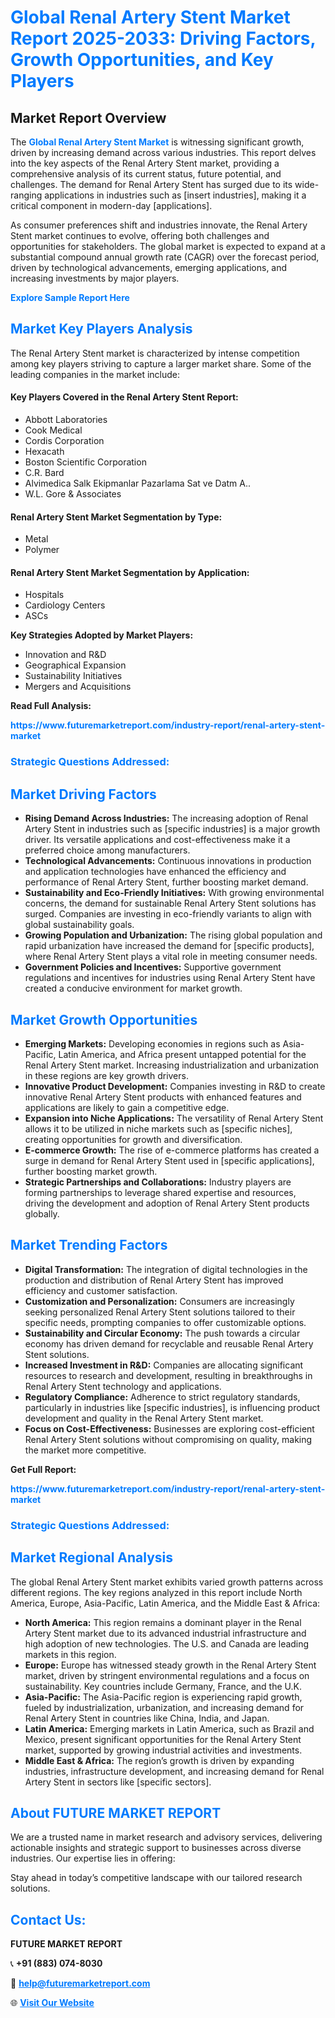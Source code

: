 <h1 style="color: #007BFF;">Global Renal Artery Stent Market Report 2025-2033: Driving Factors, Growth Opportunities, and Key Players</h1>

<section id="overview">
<h2>Market Report Overview</h2>
<p>The <a href="https://www.futuremarketreport.com/industry-report/renal-artery-stent-market" style="color: #007BFF; text-decoration: none;"><strong>Global Renal Artery Stent Market</strong></a> is witnessing significant growth, driven by increasing demand across various industries. This report delves into the key aspects of the Renal Artery Stent market, providing a comprehensive analysis of its current status, future potential, and challenges. The demand for Renal Artery Stent has surged due to its wide-ranging applications in industries such as [insert industries], making it a critical component in modern-day [applications].</p>
<p>As consumer preferences shift and industries innovate, the Renal Artery Stent market continues to evolve, offering both challenges and opportunities for stakeholders. The global market is expected to expand at a substantial compound annual growth rate (CAGR) over the forecast period, driven by technological advancements, emerging applications, and increasing investments by major players.</p>
</section>

<section id="overview">
<p><a href="https://www.futuremarketreport.com/request-sample/reportId=87159" style="color: #007BFF; text-decoration: none;"><strong>Explore Sample Report Here</strong></a></p>
</section>

<section id="key-players">
<h2 style="color: #007BFF;">Market Key Players Analysis</h2>
<p>The Renal Artery Stent market is characterized by intense competition among key players striving to capture a larger market share. Some of the leading companies in the market include:</p>
<h4>Key Players Covered in the Renal Artery Stent Report:</h4>
<ul><li>Abbott Laboratories</li><li>Cook Medical</li><li>Cordis Corporation</li><li>Hexacath</li><li>Boston Scientific Corporation</li><li>C.R. Bard</li><li>Alvimedica Salk Ekipmanlar Pazarlama Sat ve Datm A..</li><li>W.L. Gore &amp; Associates</li></ul>
<h4>Renal Artery Stent Market Segmentation by Type:</h4>
<ul><li>Metal</li><li>Polymer</li></ul>

<h4>Renal Artery Stent Market Segmentation by Application:</h4>
<ul><li>Hospitals</li><li>Cardiology Centers</li><li>ASCs</li></ul>
<p><strong>Key Strategies Adopted by Market Players:</strong></p>
<ul>
<li>Innovation and R&D</li>
<li>Geographical Expansion</li>
<li>Sustainability Initiatives</li>
<li>Mergers and Acquisitions</li>
</ul>
</section>

<section>
<p><strong>Read Full Analysis: </strong></p><a href="https://www.futuremarketreport.com/industry-report/renal-artery-stent-market" style="color: #007BFF; text-decoration: none;"><strong>https://www.futuremarketreport.com/industry-report/renal-artery-stent-market</strong></a>
<h3 style="color: #007BFF;">Strategic Questions Addressed:</h3>
</section>

<section id="driving-factors">
<h2 style="color: #007BFF;">Market Driving Factors</h2>
<ul>
<li><strong>Rising Demand Across Industries:</strong> The increasing adoption of Renal Artery Stent in industries such as [specific industries] is a major growth driver. Its versatile applications and cost-effectiveness make it a preferred choice among manufacturers.</li>
<li><strong>Technological Advancements:</strong> Continuous innovations in production and application technologies have enhanced the efficiency and performance of Renal Artery Stent, further boosting market demand.</li>
<li><strong>Sustainability and Eco-Friendly Initiatives:</strong> With growing environmental concerns, the demand for sustainable Renal Artery Stent solutions has surged. Companies are investing in eco-friendly variants to align with global sustainability goals.</li>
<li><strong>Growing Population and Urbanization:</strong> The rising global population and rapid urbanization have increased the demand for [specific products], where Renal Artery Stent plays a vital role in meeting consumer needs.</li>
<li><strong>Government Policies and Incentives:</strong> Supportive government regulations and incentives for industries using Renal Artery Stent have created a conducive environment for market growth.</li>
</ul>
</section>

<section id="growth-opportunities">
<h2 style="color: #007BFF;">Market Growth Opportunities</h2>
<ul>
<li><strong>Emerging Markets:</strong> Developing economies in regions such as Asia-Pacific, Latin America, and Africa present untapped potential for the Renal Artery Stent market. Increasing industrialization and urbanization in these regions are key growth drivers.</li>
<li><strong>Innovative Product Development:</strong> Companies investing in R&D to create innovative Renal Artery Stent products with enhanced features and applications are likely to gain a competitive edge.</li>
<li><strong>Expansion into Niche Applications:</strong> The versatility of Renal Artery Stent allows it to be utilized in niche markets such as [specific niches], creating opportunities for growth and diversification.</li>
<li><strong>E-commerce Growth:</strong> The rise of e-commerce platforms has created a surge in demand for Renal Artery Stent used in [specific applications], further boosting market growth.</li>
<li><strong>Strategic Partnerships and Collaborations:</strong> Industry players are forming partnerships to leverage shared expertise and resources, driving the development and adoption of Renal Artery Stent products globally.</li>
</ul>
</section>

<section id="trending-factors">
<h2 style="color: #007BFF;">Market Trending Factors</h2>
<ul>
<li><strong>Digital Transformation:</strong> The integration of digital technologies in the production and distribution of Renal Artery Stent has improved efficiency and customer satisfaction.</li>
<li><strong>Customization and Personalization:</strong> Consumers are increasingly seeking personalized Renal Artery Stent solutions tailored to their specific needs, prompting companies to offer customizable options.</li>
<li><strong>Sustainability and Circular Economy:</strong> The push towards a circular economy has driven demand for recyclable and reusable Renal Artery Stent solutions.</li>
<li><strong>Increased Investment in R&D:</strong> Companies are allocating significant resources to research and development, resulting in breakthroughs in Renal Artery Stent technology and applications.</li>
<li><strong>Regulatory Compliance:</strong> Adherence to strict regulatory standards, particularly in industries like [specific industries], is influencing product development and quality in the Renal Artery Stent market.</li>
<li><strong>Focus on Cost-Effectiveness:</strong> Businesses are exploring cost-efficient Renal Artery Stent solutions without compromising on quality, making the market more competitive.</li>
</ul>
</section>

<section>
<p><strong>Get Full Report: </strong></p><a href="https://www.futuremarketreport.com/industry-report/renal-artery-stent-market" style="color: #007BFF; text-decoration: none;"><strong>https://www.futuremarketreport.com/industry-report/renal-artery-stent-market</strong></a>
<h3 style="color: #007BFF;">Strategic Questions Addressed:</h3>
</section>


<section id="regional-analysis">
<h2 style="color: #007BFF;">Market Regional Analysis</h2>
<p>The global Renal Artery Stent market exhibits varied growth patterns across different regions. The key regions analyzed in this report include North America, Europe, Asia-Pacific, Latin America, and the Middle East & Africa:</p>
<ul>
<li><strong>North America:</strong> This region remains a dominant player in the Renal Artery Stent market due to its advanced industrial infrastructure and high adoption of new technologies. The U.S. and Canada are leading markets in this region.</li>
<li><strong>Europe:</strong> Europe has witnessed steady growth in the Renal Artery Stent market, driven by stringent environmental regulations and a focus on sustainability. Key countries include Germany, France, and the U.K.</li>
<li><strong>Asia-Pacific:</strong> The Asia-Pacific region is experiencing rapid growth, fueled by industrialization, urbanization, and increasing demand for Renal Artery Stent in countries like China, India, and Japan.</li>
<li><strong>Latin America:</strong> Emerging markets in Latin America, such as Brazil and Mexico, present significant opportunities for the Renal Artery Stent market, supported by growing industrial activities and investments.</li>
<li><strong>Middle East & Africa:</strong> The region’s growth is driven by expanding industries, infrastructure development, and increasing demand for Renal Artery Stent in sectors like [specific sectors].</li>
</ul>
</section>

<footer>
<h2 style="color: #007BFF;">About FUTURE MARKET REPORT</h2>
<p>We are a trusted name in market research and advisory services, delivering actionable insights and strategic support to businesses across diverse industries. Our expertise lies in offering:</p>

<p>Stay ahead in today’s competitive landscape with our tailored research solutions.</p>

<h2 style="color: #007BFF;">Contact Us:</h2>
<p><strong>FUTURE MARKET REPORT</strong></p>
<p>📞 <strong>+91 (883) 074-8030</strong></p>
<p>📧 <strong><a href="mailto:help@futuremarketreport.com" style="color: #007BFF;">help@futuremarketreport.com</a></strong></p>
<p>🌐 <strong><a href="https://www.futuremarketreport.com/" style="color: #007BFF;">Visit Our Website</a></strong></p>
</footer>